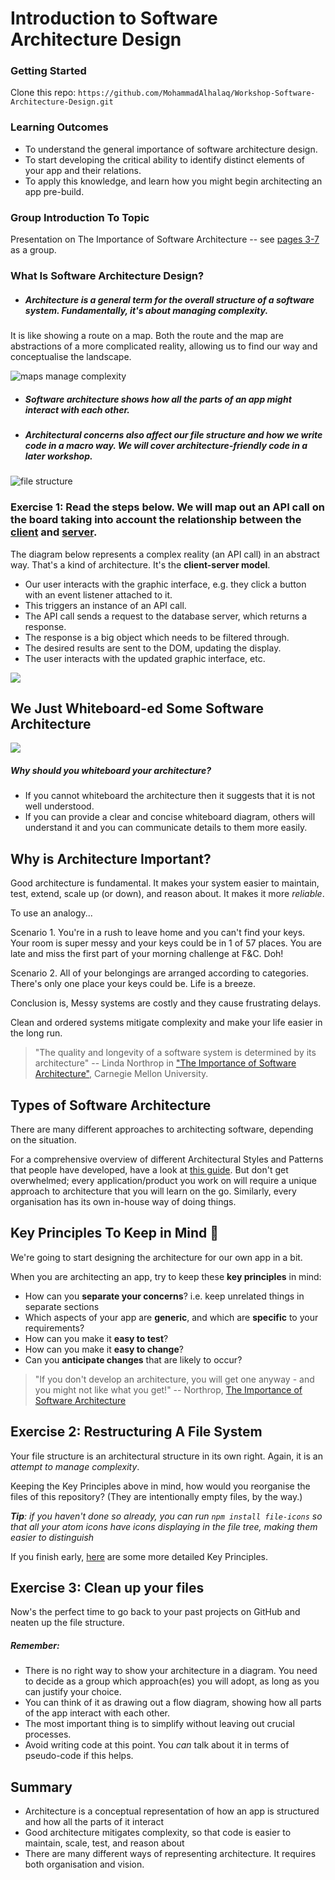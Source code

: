 # Introduction to Software Architecture Design

### Getting Started

Clone this repo: `https://github.com/MohammadAlhalaq/Workshop-Software-Architecture-Design.git`

### Learning Outcomes
- To understand the general importance of software architecture design.
- To start developing the critical ability to identify distinct elements of your app and their relations.
- To apply this knowledge, and learn how you might begin architecting an app pre-build.

### Group Introduction To Topic

Presentation on The Importance of Software Architecture -- see [pages 3-7](https://drive.google.com/open?id=1PYrwuaMmbudzECW0q6H9bBjvjW-Nsqm3) as a group.

### What Is Software Architecture Design?

- ##### Architecture is a *general* term for the overall structure of a software system. Fundamentally, it's about managing complexity.

It is like showing a route on a map. Both the route and the map are abstractions of a more complicated reality, allowing us to find our way and conceptualise the landscape.

![maps manage complexity](./maps-manage-complexity.png)

- ##### Software architecture shows how all the parts of an app might interact with each other.

- ##### Architectural concerns also affect our file structure and _how we write code_ in a macro way. We will cover architecture-friendly code in a later workshop.

![file structure](hhttps://media.prod.mdn.mozit.cloud/attachments/2014/11/11/9231/c5b2b5fba968bc6d3d896b39409c889e/file-structure.png)

### Exercise 1: Read the steps below. We will map out an API call on the board taking into account the relationship between the [client](https://techterms.com/definition/client) and [server](https://techterms.com/definition/server).

The diagram below represents a complex reality (an API call) in an abstract way. That's a kind of architecture. It's the **client-server model**.

- Our user interacts with the graphic interface, e.g. they click a button with an event listener attached to it.
- This triggers an instance of an API call.
- The API call sends a request to the database server, which returns a response.
- The response is a big object which needs to be filtered through.
- The desired results are sent to the DOM, updating the display.
- The user interacts with the updated graphic interface, etc.

![](http://www.dnbpartner.com/wp-content/uploads/2015/02/an_api_call.jpg)

## We Just Whiteboard-ed Some Software Architecture

![](http://mindmappingsoftwareblog.com/wp-content/uploads/2017/03/large-whiteboard.jpg)

##### Why should you whiteboard your architecture?

- If you cannot whiteboard the architecture then it suggests that it is not well understood.
- If you can provide a clear and concise whiteboard diagram, others will understand it and you can communicate details to them more easily.


## Why is Architecture Important?

Good architecture is fundamental. It makes your system easier to maintain, test, extend, scale up (or down), and reason about. It makes it more *reliable*.

To use an analogy...

Scenario 1. You're in a rush to leave home and you can't find your keys. Your room is super messy and your keys could be in 1 of 57 places. You are late and miss the first part of your morning challenge at F&C. Doh!

Scenario 2. All of your belongings are arranged according to categories. There's only one place your keys could be. Life is a breeze.

Conclusion is, Messy systems are costly and they cause frustrating delays.

Clean and ordered systems mitigate complexity and make your life easier in the long run.  

>"The quality and longevity of a software system is determined by its architecture" -- Linda Northrop in ["The Importance of Software Architecture"](https://drive.google.com/open?id=1PYrwuaMmbudzECW0q6H9bBjvjW-Nsqm3), Carnegie Mellon University.

## Types of Software Architecture

There are many different approaches to architecting software, depending on the situation.

For a comprehensive overview of different Architectural Styles and Patterns that people have developed, have a look at [this guide](https://msdn.microsoft.com/en-us/library/ee658117.aspx). But don't get overwhelmed; every application/product you work on will require a unique approach to architecture that you will learn on the go. Similarly, every organisation has its own in-house way of doing things.  

## Key Principles To Keep in Mind :key:

We're going to start designing the architecture for our own app in a bit.

When you are architecting an app, try to keep these **key principles** in mind:

- How can you **separate your concerns**? i.e. keep unrelated things in separate sections
- Which aspects of your app are **generic**, and which are **specific** to your requirements?
- How can you make it **easy to test**?
- How can you make it **easy to change**?
- Can you **anticipate changes** that are likely to occur?

>"If you don't develop an architecture, you will get one anyway - and you might not like what you get!"
>-- Northrop, [The Importance of Software Architecture](https://drive.google.com/open?id=1PYrwuaMmbudzECW0q6H9bBjvjW-Nsqm3)

## Exercise 2: Restructuring A File System

Your file structure is an architectural structure in its own right. Again, it is an _attempt to manage complexity_.

Keeping the Key Principles above in mind, how would you reorganise the files of this repository? (They are intentionally empty files, by the way.)

_**Tip**: if you haven't done so already, you can run `npm install file-icons` so that all your atom icons have icons displaying in the file tree, making them easier to distinguish_

If you finish early, [here](https://msdn.microsoft.com/en-us/library/ee658124.aspx#KeyDesignPrinciples) are some more detailed Key Principles.

## Exercise 3: Clean up your files

Now's the perfect time to go back to your past projects on GitHub and neaten up the file structure.

##### Remember:

- There is no right way to show your architecture in a diagram. You need to decide as a group which approach(es) you will adopt, as long as you can justify your choice.
- You can think of it as drawing out a flow diagram, showing how all parts of the app interact with each other.
- The most important thing is to simplify without leaving out crucial processes.
- Avoid writing code at this point. You _can_ talk about it in terms of pseudo-code if this helps.

## Summary

- Architecture is a conceptual representation of how an app is structured and how all the parts of it interact
- Good architecture mitigates complexity, so that code is easier to maintain, scale, test, and reason about
- There are many different ways of representing architecture. It requires both organisation and vision.
